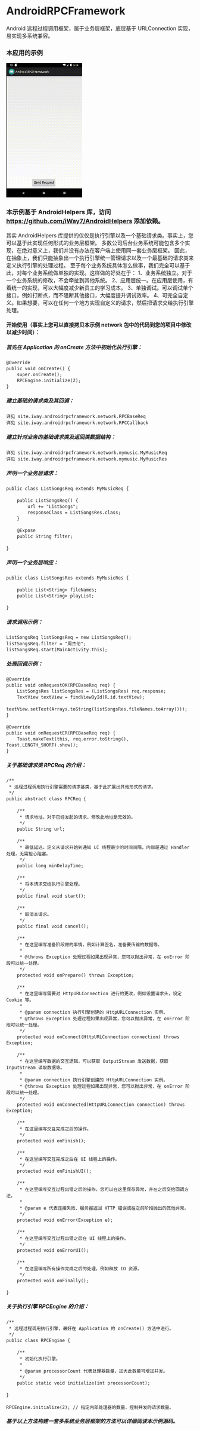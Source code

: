 # AndroidRPCFramework
Android 远程过程调用框架，属于业务层框架，底层基于 URLConnection 实现，易实现多系统兼容。

### 本应用的示例

![image](https://github.com/iWay7/AndroidRPCFramework/blob/master/sample.gif)   

### 本示例基于 AndroidHelpers 库，访问 https://github.com/iWay7/AndroidHelpers 添加依赖。

其实 AndroidHelpers 库提供的仅仅是执行引擎以及一个基础请求类。事实上，您可以基于此实现任何形式的业务层框架。
多数公司后台业务系统可能包含多个实现，在绝对意义上，我们并没有办法在客户端上使用同一套业务层框架。
因此，在抽象上，我们只能抽象出一个执行引擎统一管理请求以及一个最基础的请求类来定义执行引擎的处理过程。
至于每个业务系统具体怎么做事，我们完全可以基于此，对每个业务系统做单独的实现。这样做的好处在于：
1、业务系统独立。对于一个业务系统的修改，不会牵扯到其他系统。
2、应用层统一。在应用层使用，有着统一的实现，可以大幅度减少新员工的学习成本。
3、单独调试。可以调试单个接口，例如打断点，而不阻断其他接口，大幅度提升调试效率。
4、可完全自定义。如果想要，可以在任何一个地方实现自定义的请求，然后把请求交给执行引擎处理。

#### 开始使用（事实上您可以直接拷贝本示例 network 包中的代码到您的项目中修改以减少时间）：
##### 首先在 Application 的 onCreate 方法中初始化执行引擎：
```
@Override
public void onCreate() {
    super.onCreate();
    RPCEngine.initialize(2);
}
```

##### 建立基础的请求类及其回调：
```
详见 site.iway.androidrpcframework.network.RPCBaseReq
详见 site.iway.androidrpcframework.network.RPCCallback
```

##### 建立针对业务的基础请求类及返回类数据结构：
```
详见 site.iway.androidrpcframework.network.mymusic.MyMusicReq
详见 site.iway.androidrpcframework.network.mymusic.MyMusicRes
```

##### 声明一个业务层请求：
```
public class ListSongsReq extends MyMusicReq {

    public ListSongsReq() {
        url += "ListSongs";
        responseClass = ListSongsRes.class;
    }

    @Expose
    public String filter;

}
```

##### 声明一个业务层响应：
```
public class ListSongsRes extends MyMusicRes {

    public List<String> fileNames;
    public List<String> playList;

}
```

##### 请求调用示例：
```
ListSongsReq listSongsReq = new ListSongsReq();
listSongsReq.filter = "周杰伦";
listSongsReq.start(MainActivity.this);
```

##### 处理回调示例：
```
@Override
public void onRequestOK(RPCBaseReq req) {
    ListSongsRes listSongsRes = (ListSongsRes) req.response;
    TextView textView = findViewById(R.id.textView);
    textView.setText(Arrays.toString(listSongsRes.fileNames.toArray()));
}

@Override
public void onRequestER(RPCBaseReq req) {
    Toast.makeText(this, req.error.toString(), Toast.LENGTH_SHORT).show();
}
```

##### 关于基础请求类 RPCReq 的介绍：
```
/**
 * 远程过程调用执行引擎需要的请求基类，基于此扩展出其他形式的请求。
 */
public abstract class RPCReq {

    /**
     * 请求地址。对于已经发起的请求，修改此地址是无效的。
     */
    public String url;

    /**
     * 最低延迟。定义从请求开始到通知 UI 线程最少的时间间隔，内部是通过 Handler 处理，无需担心阻塞。
     */
    public long minDelayTime;

    /**
     * 将本请求交给执行引擎处理。
     */
    public final void start();

    /**
     * 取消本请求。
     */
    public final void cancel();

    /**
     * 在这里编写准备阶段做的事情，例如计算签名，准备要传输的数据等。
     *
     * @throws Exception 处理过程如果出现异常，您可以抛出异常，在 onError 阶段可以统一处理。
     */
    protected void onPrepare() throws Exception;

    /**
     * 在这里编写需要对 HttpURLConnection 进行的更改，例如设置请求头，设定 Cookie 等。
     *
     * @param connection 执行引擎创建的 HttpURLConnection 实例。
     * @throws Exception 处理过程如果出现异常，您可以抛出异常，在 onError 阶段可以统一处理。
     */
    protected void onConnect(HttpURLConnection connection) throws Exception;

    /**
     * 在这里编写数据的交互逻辑，可以获取 OutputStream 发送数据，获取 InputStream 读取数据等。
     *
     * @param connection 执行引擎创建的 HttpURLConnection 实例。
     * @throws Exception 处理过程如果出现异常，您可以抛出异常，在 onError 阶段可以统一处理。
     */
    protected void onConnected(HttpURLConnection connection) throws Exception;

    /**
     * 在这里编写交互完成之后的操作。
     */
    protected void onFinish();

    /**
     * 在这里编写交互完成之后在 UI 线程上的操作。
     */
    protected void onFinishUI();

    /**
     * 在这里编写交互过程出错之后的操作。您可以在这里保存异常，并在之后交给回调方法。
     *
     * @param e 代表连接失败、服务器返回 HTTP 错误或在之前阶段抛出的其他异常。
     */
    protected void onError(Exception e);

    /**
     * 在这里编写交互过程出错之后在 UI 线程上的操作。
     */
    protected void onErrorUI();

    /**
     * 在这里编写所有操作完成之后的处理，例如释放 IO 资源。
     */
    protected void onFinally();

}
```

##### 关于执行引擎 RPCEngine 的介绍：
```
/**
 * 远程过程调用执行引擎，最好在 Application 的 onCreate() 方法中进行。
 */
public class RPCEngine {

    /**
     * 初始化执行引擎。
     *
     * @param processorCount 代表处理器数量，加大此数量可增加并发。
     */
    public static void initialize(int processorCount);

}

RPCEngine.initialize(2); // 指定内部处理器的数量，控制并发的请求数量。
```

##### 基于以上方法构建一套多系统业务层框架的方法可以详细阅读本示例源码。